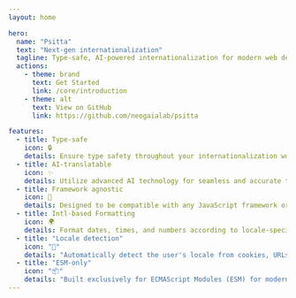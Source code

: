 ```yaml
---
layout: home

hero:
  name: "Psitta"
  text: "Next-gen internationalization"
  tagline: Type-safe, AI-powered internationalization for modern web development
  actions:
    - theme: brand
      text: Get Started
      link: /core/introduction
    - theme: alt
      text: View on GitHub
      link: https://github.com/neogaialab/psitta

features:
  - title: Type-safe
    icon: 🔒
    details: Ensure type safety throughout your internationalization workflow with TypeScript.
  - title: AI-translatable
    icon: ✨
    details: Utilize advanced AI technology for seamless and accurate translation.
  - title: Framework agnostic
    icon: 🔄
    details: Designed to be compatible with any JavaScript framework or library.
  - title: Intl-based Formatting
    icon: 🌍
    details: Format dates, times, and numbers according to locale-specific conventions using web-based formatting (Intl).
  - title: "Locale detection"
    icon: "🍪"
    details: "Automatically detect the user's locale from cookies, URLs, or headers."
  - title: "ESM-only"
    icon: "📦"
    details: "Built exclusively for ECMAScript Modules (ESM) for modern JavaScript development."
---
```

